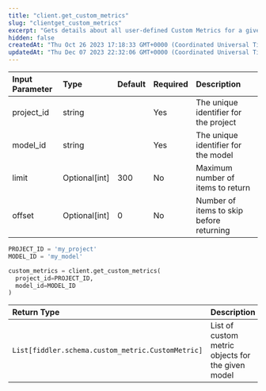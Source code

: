 ```yaml
---
title: "client.get_custom_metrics"
slug: "clientget_custom_metrics"
excerpt: "Gets details about all user-defined Custom Metrics for a given model."
hidden: false
createdAt: "Thu Oct 26 2023 17:18:33 GMT+0000 (Coordinated Universal Time)"
updatedAt: "Thu Dec 07 2023 22:32:06 GMT+0000 (Coordinated Universal Time)"
---
```

| Input Parameter | Type          | Default | Required | Description                              |
| :-------------- | :------------ | :------ | :------- | :--------------------------------------- |
| project_id      | string        |         | Yes      | The unique identifier for the project    |
| model_id        | string        |         | Yes      | The unique identifier for the model      |
| limit           | Optional[int] | 300     | No       | Maximum number of items to return        |
| offset          | Optional[int] | 0       | No       | Number of items to skip before returning |

```python Usage
PROJECT_ID = 'my_project'
MODEL_ID = 'my_model'

custom_metrics = client.get_custom_metrics(
  project_id=PROJECT_ID,
  model_id=MODEL_ID
)
```

| Return Type                                       | Description                                       |
| :------------------------------------------------ | :------------------------------------------------ |
| `List[fiddler.schema.custom_metric.CustomMetric]` | List of custom metric objects for the given model |
